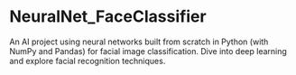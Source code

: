 # NeuralNet_FaceClassifier
 An AI project using neural networks built from scratch in Python (with NumPy and Pandas) for facial image classification. Dive into deep learning and explore facial recognition techniques.
